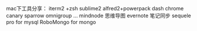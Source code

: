 mac下工具分享：
          iterm2 +zsh
          sublime2
          alfred2+powerpack
          dash
          chrome canary
          sparrow
          omnigroup ...
          mindnode 思维导图
          evernote 笔记同步
          sequele pro for mysql
          RoboMongo for mongo
